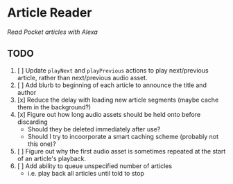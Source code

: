 # Article Reader

_Read Pocket articles with Alexa_

## TODO

1. [ ] Update `playNext` and `playPrevious` actions to play next/previous article, rather than next/previous audio asset.
1. [ ] Add blurb to beginning of each article to announce the title and author
1. [x] Reduce the delay with loading new article segments (maybe cache them in the background?)
1. [x] Figure out how long audio assets should be held onto before discarding
    - Should they be deleted immediately after use?
    - Should I try to incoorporate a smart caching scheme (probably not this one)?
1. [ ] Figure out why the first audio asset is sometimes repeated at the start of an article's playback.
1. [ ] Add ability to queue unspecified number of articles
    - i.e. play back all articles until told to stop
